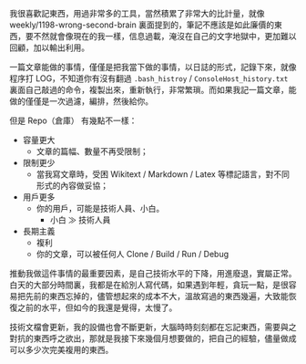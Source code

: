 我很喜歡記東西，用過非常多的工具，當然積累了非常大的比計量，就像 weekly/1198-wrong-second-brain 裏面提到的，筆記不應該是如此廉價的東西，要不然就會像現在的我一樣，信息過載，淹沒在自己的文字地獄中，更加難以回顧，加以輸出利用。

一篇文章能做的事情，僅僅是把我當下做的事情，以日誌的形式，記錄下來，就像程序打 LOG，不知道你有沒有翻過 `.bash_histroy` / `ConsoleHost_history.txt` 裏面自己敲過的命令，複製出來，重新執行，非常繁瑣。而如果我記一篇文章，能做的僅僅是一次過濾，編排，然後給你。

但是 Repo（倉庫） 有幾點不一樣：

- 容量更大
    - 文章的篇幅、數量不再受限制；
- 限制更少
    - 當我寫文章時，受困 Wikitext / Markdown / Latex 等標記語言，對不同形式的內容做妥協；
- 用戶更多
    - 你的用戶，可能是技術人員、小白。
      - 小白 ≫ 技術人員
- 長期主義
    - 複利
    - 你的文章，可以被任何人 Clone / Build / Run / Debug

推動我做這件事情的最重要因素，是自己技術水平的下降，用進廢退，實屬正常。白天的大部分時間裏，我都是在給別人寫代碼，如果遇到年輕，貪玩一點，是很容易把先前的東西忘掉的，儘管想起來的成本不大，溫故寫過的東西幾遍，大致能恢復之前的水平，但如今的我還是覺得，太慢了。

技術文檔會更新，我的設備也會不斷更新，大腦時時刻刻都在忘記東西，需要與之對抗的東西呼之欲出，那就是我接下來幾個月想要做的，把自己的經驗，儘量做成可以多少次完美複用的東西。